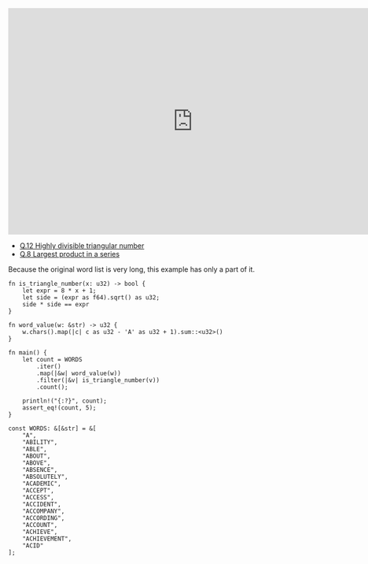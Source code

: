 <html><iframe src="https://docs.google.com/presentation/d/e/2PACX-1vQ2FQxQcLA2fMTFCiUCLPH12QHPuOO1XRo--NMwlMM617EX2VSjOQ4ws3CE2pUtiTdZNfvA1H-Q3K5o/embed?start=false&loop=false&delayms=60000" frameborder="0" width="750" height="460" allowfullscreen="true" mozallowfullscreen="true" webkitallowfullscreen="true"></iframe></html>

- [Q.12 Highly divisible triangular number](./e12.md)
- [Q.8 Largest product in a series](./e8.md)

Because the original word list is very long, this example has only a part of it.

```rust,editable
fn is_triangle_number(x: u32) -> bool {
    let expr = 8 * x + 1;
    let side = (expr as f64).sqrt() as u32;
    side * side == expr
}

fn word_value(w: &str) -> u32 {
    w.chars().map(|c| c as u32 - 'A' as u32 + 1).sum::<u32>()
}

fn main() {
    let count = WORDS
        .iter()
        .map(|&w| word_value(w))
        .filter(|&v| is_triangle_number(v))
        .count();

    println!("{:?}", count);
    assert_eq!(count, 5);
}

const WORDS: &[&str] = &[
    "A",
    "ABILITY",
    "ABLE",
    "ABOUT",
    "ABOVE",
    "ABSENCE",
    "ABSOLUTELY",
    "ACADEMIC",
    "ACCEPT",
    "ACCESS",
    "ACCIDENT",
    "ACCOMPANY",
    "ACCORDING",
    "ACCOUNT",
    "ACHIEVE",
    "ACHIEVEMENT",
    "ACID"
];
```
